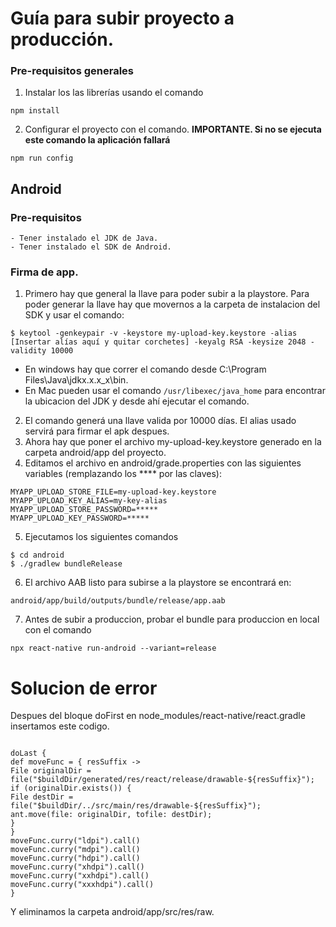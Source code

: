 # Guía para subir proyecto a producción.

### Pre-requisitos generales

1. Instalar los las librerías usando el comando

```
npm install
```

2. Configurar el proyecto con el comando. <strong> IMPORTANTE. Si no se ejecuta este comando la aplicación fallará
   </strong>

```
npm run config
```

## Android

### Pre-requisitos

    - Tener instalado el JDK de Java.
    - Tener instalado el SDK de Android.

### Firma de app.

1. Primero hay que general la llave para poder subir a la playstore. Para poder generar la llave hay que movernos a la carpeta de instalacion del SDK y usar el comando:

```
$ keytool -genkeypair -v -keystore my-upload-key.keystore -alias [Insertar alías aquí y quitar corchetes] -keyalg RSA -keysize 2048 -validity 10000
```

- En windows hay que correr el comando desde C:\Program Files\Java\jdkx.x.x_x\bin.
- En Mac pueden usar el comando `/usr/libexec/java_home` para encontrar la ubicacion del JDK y desde ahí ejecutar el comando.

2. El comando generá una llave valida por 10000 días. El alias usado servirá para firmar el apk despues.
3. Ahora hay que poner el archivo my-upload-key.keystore generado en la carpeta android/app del proyecto.
4. Editamos el archivo en android/grade.properties con las siguientes variables (remplazando los \*\*\*\* por las claves):

```
MYAPP_UPLOAD_STORE_FILE=my-upload-key.keystore
MYAPP_UPLOAD_KEY_ALIAS=my-key-alias
MYAPP_UPLOAD_STORE_PASSWORD=*****
MYAPP_UPLOAD_KEY_PASSWORD=*****
```

5. Ejecutamos los siguientes comandos

```
$ cd android
$ ./gradlew bundleRelease
```

6. El archivo AAB listo para subirse a la playstore se encontrará en:

```
android/app/build/outputs/bundle/release/app.aab
```

7. Antes de subir a produccion, probar el bundle para produccion en local con el comando

```
npx react-native run-android --variant=release
```

# Solucion de error

Despues del bloque doFirst en node_modules/react-native/react.gradle insertamos este codigo.

```

doLast {
def moveFunc = { resSuffix ->
File originalDir = file("$buildDir/generated/res/react/release/drawable-${resSuffix}");
if (originalDir.exists()) {
File destDir = file("$buildDir/../src/main/res/drawable-${resSuffix}");
ant.move(file: originalDir, tofile: destDir);
}
}
moveFunc.curry("ldpi").call()
moveFunc.curry("mdpi").call()
moveFunc.curry("hdpi").call()
moveFunc.curry("xhdpi").call()
moveFunc.curry("xxhdpi").call()
moveFunc.curry("xxxhdpi").call()
}
```

Y eliminamos la carpeta android/app/src/res/raw.
